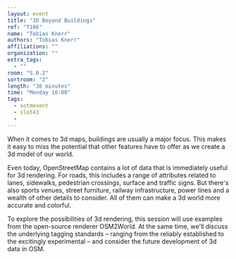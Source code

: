 ```yaml
---
layout: event
title: "3D Beyond Buildings"
ref: "T106"
name: "Tobias Knerr"
authors: "Tobias Knerr"
affiliations: ""
organization: ""
extra_tags:
  - ""
room: "S.0.2"
sortroom: "2"
length: "30 minutes"
time: "Monday 16:00"
tags:
  - sotmevent
  - slot43
  - 
---
```

When it comes to 3d maps, buildings are usually a major focus. This makes it easy to miss the potential that other features have to offer as we create a 3d model of our world.

Even today, OpenStreetMap contains a lot of data that is immediately useful for 3d rendering. For roads, this includes a range of attributes related to lanes, sidewalks, pedestrian crossings, surface and traffic signs. But there&#39;s also sports venues, street furniture, railway infrastructure, power lines and a wealth of other details to consider. All of them can make a 3d world more accurate and colorful.

To explore the possibilities of 3d rendering, this session will use examples from the open-source renderer OSM2World. At the same time, we&#39;ll discuss the underlying tagging standards – ranging from the reliably established to the excitingly experimental – and consider the future development of 3d data in OSM.